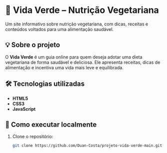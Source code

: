 # 🌱 Vida Verde – Nutrição Vegetariana

Um site informativo sobre nutrição vegetariana, com dicas, receitas e conteúdos voltados para uma alimentação saudável.

## 💡 Sobre o projeto

O **Vida Verde** é um guia online para quem deseja adotar uma dieta vegetariana de forma saudável e deliciosa. Ele apresenta receitas, dicas de alimentação e incentiva uma vida mais leve e equilibrada.

## 🛠️ Tecnologias utilizadas

- **HTML5**
- **CSS3**
- **JavaScript**

## 🚀 Como executar localmente

1. Clone o repositório:
   ```bash
   git clone https://github.com/Duan-Costa/projeto-vida-verde-main.git
